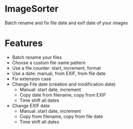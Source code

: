 # ImageSorter
Batch rename and fix file date and exif date of your images


# Features
* Batch rename your files
 * Choose a custom file name pattern 
 * Use a file counter: start, increment, format
 * Use a date: manual, from EXIF, from file date
 * Fix extension case
* Change File date (creation and modification date)
  * Manual: start date, increment
  * Copy date from filename, copy from EXIF
  * Time shift all dates
* Change EXIF date
  * Manual: start date, increment
  * Copy from filename, copy from file date
  * Time shift all dates
